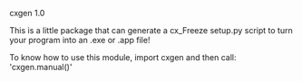 cxgen 1.0

This is a little package that can generate a cx_Freeze setup.py script to 
turn your program into an .exe or .app file!

To know how to use this module, import cxgen and then call: 'cxgen.manual()'